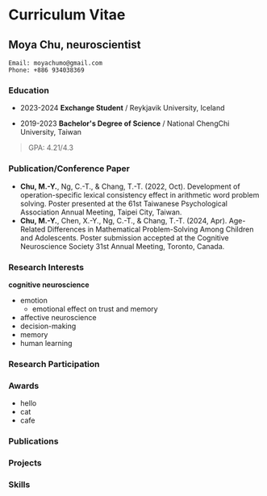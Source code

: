 # Curriculum Vitae 

## Moya Chu, neuroscientist

```
Email: moyachumo@gmail.com
Phone: +886 934038369
```

### Education
- 2023-2024 **Exchange Student** / Reykjavik University, Iceland

- 2019-2023 **Bachelor's Degree of Science** / National ChengChi University, Taiwan
         
> GPA: 4.21/4.3

### Publication/Conference Paper
- **Chu, M.-Y.**, Ng, C.-T., & Chang, T.-T. (2022, Oct). Development of operation-specific lexical consistency effect in arithmetic word problem solving. Poster presented at the 61st Taiwanese Psychological Association Annual Meeting, Taipei City, Taiwan.
- **Chu, M.-Y.**, Chen, X.-Y., Ng, C.-T., & Chang, T.-T. (2024, Apr). Age-Related Differences in Mathematical Problem-Solving Among Children and Adolescents. Poster submission accepted at the Cognitive Neuroscience Society 31st Annual Meeting, Toronto, Canada.

### Research Interests

**cognitive neuroscience**
- emotion
  - emotional effect on trust and memory
- affective neuroscience
- decision-making
- memory
- human learning

### Research Participation


### Awards
- hello
- cat
- cafe

### Publications


### Projects

### Skills
